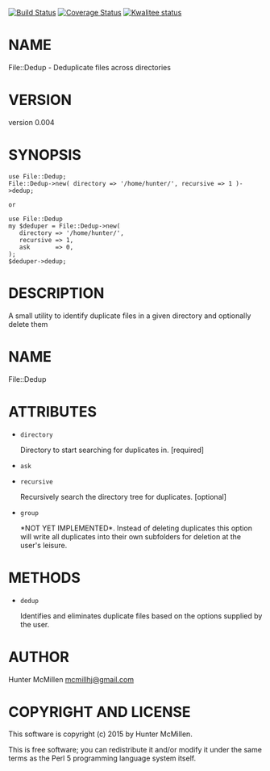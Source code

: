 [![Build Status](https://travis-ci.org/mcmillhj/File-Dedup.svg?branch=master)](https://travis-ci.org/mcmillhj/File-Dedup)
[![Coverage Status](https://coveralls.io/repos/mcmillhj/File-Dedup/badge.png?branch=master)](https://coveralls.io/r/mcmillhj/File-Dedup?branch=master)
[![Kwalitee status](http://cpants.cpanauthors.org/dist/File-Dedup.png)](http://cpants.charsbar.org/dist/overview/File-Dedup)

# NAME

File::Dedup - Deduplicate files across directories

# VERSION

version 0.004

# SYNOPSIS

    use File::Dedup;
    File::Dedup->new( directory => '/home/hunter/', recursive => 1 )->dedup;

    or 

    use File::Dedup
    my $deduper = File::Dedup->new( 
       directory => '/home/hunter/', 
       recursive => 1, 
       ask       => 0,
    );
    $deduper->dedup;

# DESCRIPTION

A small utility to identify duplicate files in a given directory and optionally delete them

# NAME 

File::Dedup

# ATTRIBUTES 

- `directory`

    Directory to start searching for duplicates in. \[required\]

- `ask`
- `recursive`

    Recursively search the directory tree for duplicates. \[optional\]

- `group`

    \*NOT YET IMPLEMENTED\*. Instead of deleting duplicates this option will write all duplicates into their own subfolders for deletion at the user's leisure.

# METHODS

- `dedup`

    Identifies and eliminates duplicate files based on the options supplied by the user. 

# AUTHOR

Hunter McMillen <mcmillhj@gmail.com>

# COPYRIGHT AND LICENSE

This software is copyright (c) 2015 by Hunter McMillen.

This is free software; you can redistribute it and/or modify it under
the same terms as the Perl 5 programming language system itself.
